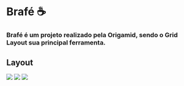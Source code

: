 <h1> Brafé ☕️ </h1>

<h3>Brafé é um projeto realizado pela Origamid, sendo o Grid Layout sua principal ferramenta. </h3>

<p align="center">



## Layout
<img src="https://user-images.githubusercontent.com/61566949/91668341-f6980600-eac0-11ea-90d8-0f89fa84a1c0.png" max-width="700">

<img src="https://user-images.githubusercontent.com/61566949/91668351-01eb3180-eac1-11ea-941c-ab98c627f0ad.png" max-width="700">

<img src="https://user-images.githubusercontent.com/61566949/91668370-20e9c380-eac1-11ea-9011-75856abb88aa.png" max-width="700">

</p>
